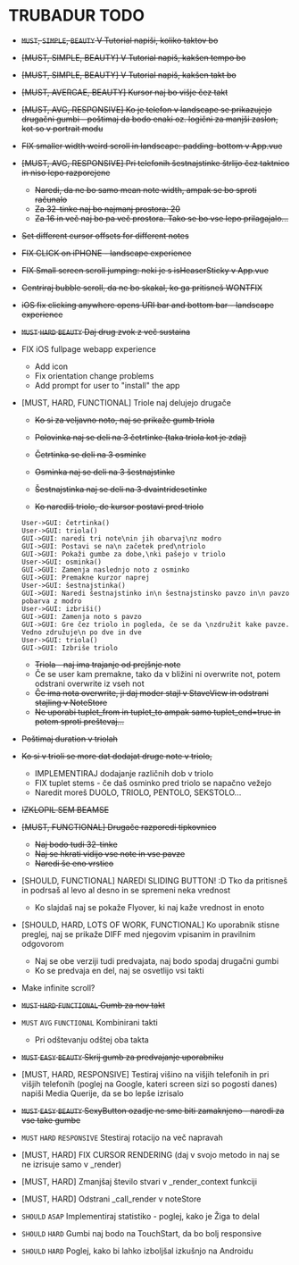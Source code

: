 # TRUBADUR TODO



- ~~`MUST`, `SIMPLE`, `BEAUTY` V Tutorial napiši, koliko taktov bo~~
- ~~[MUST, SIMPLE, BEAUTY] V Tutorial napiš, kakšen tempo bo~~
- ~~[MUST, SIMPLE, BEAUTY] V Tutorial napiš, kakšen takt bo~~
- ~~[MUST, AVERGAE, BEAUTY] Kursor naj bo višje čez takt~~
- ~~[MUST, AVG, RESPONSIVE] Ko je telefon v landscape se prikazujejo drugačni gumbi - poštimaj da bodo enaki oz. logični za manjši zaslon, kot so v portrait modu~~
- ~~FIX smaller width weird scroll in landscape: padding-bottom v App.vue~~
- ~~[MUST, AVG, RESPONSIVE] Pri telefonih šestnajstinke štrlijo čez taktnico in niso lepo razporejene~~
    - ~~Naredi, da ne bo samo mean note width, ampak se bo sproti računalo~~
    - ~~Za 32-tinke naj bo najmanj prostora: 20~~
    - ~~Za 16 in več naj bo pa več prostora. Tako se bo vse lepo prilagajalo...~~
- ~~Set different cursor offsets for different notes~~

- ~~FIX CLICK on iPHONE - landscape experience~~

- ~~FIX Small screen scroll jumping: neki je s isHeaserSticky v App.vue~~
- ~~Centriraj bubble scroll, da ne bo skakal, ko ga pritisneš WONTFIX~~

- ~~iOS fix clicking anywhere opens URI bar and bottom bar - landscape experience~~

- ~~`MUST` `HARD` `BEAUTY` Daj drug zvok z več sustaina~~





- FIX iOS fullpage webapp experience
    - Add icon
    - Fix orientation change problems
    - Add prompt for user to "install" the app



- [MUST, HARD, FUNCTIONAL] Triole naj delujejo drugače

    - ~~Ko si za veljavno noto, naj se prikaže gumb triola~~

    - ~~Polovinka naj se deli na 3 četrtinke (taka triola kot je zdaj)~~
    - ~~Četrtinka se deli na 3 osminke~~
    - ~~Osminka naj se deli na 3 šestnajstinke~~
    - ~~Šestnajstinka naj se deli na 3 dvaintridesetinke~~
    - ~~Ko narediš triolo, de kursor postavi pred triolo~~

    ```sequence
    User->GUI: četrtinka()
    User->GUI: triola()
    GUI->GUI: naredi tri note\nin jih obarvaj\nz modro
    GUI->GUI: Postavi se na\n začetek pred\ntriolo
    GUI->GUI: Pokaži gumbe za dobe,\nki pašejo v triolo
    User->GUI: osminka()
    GUI->GUI: Zamenja naslednjo noto z osminko
    GUI->GUI: Premakne kurzor naprej
    User->GUI: šestnajstinka()
    GUI->GUI: Naredi šestnajstinko in\n šestnajstinsko pavzo in\n pavzo pobarva z modro
    User->GUI: izbriši()
    GUI->GUI: Zamenja noto s pavzo
    GUI->GUI: Gre čez triolo in pogleda, če se da \nzdružit kake pavze. Vedno združuje\n po dve in dve
    User->GUI: triola()
    GUI->GUI: Izbriše triolo
    
    ```

    - ~~Triola - naj ima trajanje od prejšnje note~~
    - Če se user kam premakne, tako da v bližini ni overwrite not, potem odstrani overwrite iz vseh not
    - ~~Če ima nota overwrite, ji daj moder stajl v StaveView in odstrani stajling v NoteStore~~
    - ~~Ne uporabi tuplet_from in tuplet_to ampak samo tuplet_end=true in potem sproti preštevaj...~~
- ~~Poštimaj duration v triolah~~
    
- ~~Ko si v trioli se more dat dodajat druge note v triolo,~~
    - IMPLEMENTIRAJ dodajanje različnih dob v triolo
    - FIX tuplet stems - če daš osminko pred triolo se napačno vežejo 
    - Naredit moreš DUOLO, TRIOLO, PENTOLO, SEKSTOLO...



- ~~IZKLOPIL SEM BEAMSE~~



- ~~[MUST, FUNCTIONAL] Drugače razporedi tipkovnico~~

    - ~~Naj bodo tudi 32-tinke~~
    - ~~Naj se hkrati vidijo vse note in vse pavze~~
    - ~~Naredi še eno vrstico~~

    

- [SHOULD, FUNCTIONAL] NAREDI SLIDING BUTTON! :D Tko da pritisneš in podrsaš al levo al desno in se spremeni neka vrednost

    - Ko slajdaš naj se pokaže Flyover, ki naj kaže vrednost in enoto

        

- [SHOULD, HARD, LOTS OF WORK, FUNCTIONAL] Ko uporabnik stisne preglej, naj se prikaže DIFF med njegovim vpisanim in pravilnim odgovorom

    - Naj se obe verziji tudi predvajata, naj bodo spodaj drugačni gumbi
    - Ko se predvaja en del, naj se osvetlijo vsi takti



- Make infinite scroll?

- ~~`MUST` `HARD` `FUNCTIONAL` Gumb za nov takt~~



- `MUST` `AVG` `FUNCTIONAL` Kombinirani takti 
    - Pri odštevanju odštej oba takta



- ~~`MUST` `EASY` `BEAUTY` Skrij gumb za  predvajanje uporabniku~~

    

- [MUST, HARD, RESPONSIVE] Testiraj višino na višjih telefonih in pri višjih telefonih (poglej na Google, kateri screen sizi so pogosti danes) napiši Media Querije, da se bo lepše izrisalo

- ~~`MUST` `EASY` `BEAUTY` SexyButton ozadje ne sme biti zamaknjeno - naredi za vse take gumbe~~

- `MUST` `HARD` `RESPONSIVE` Stestiraj rotacijo na več napravah



- [MUST, HARD] FIX CURSOR RENDERING (daj v svojo metodo in naj se ne izrisuje samo v _render)
- [MUST, HARD] Zmanjšaj število stvari v _render_context funkciji
- [MUST, HARD] Odstrani _call_render v noteStore



- `SHOULD` `ASAP` Implementiraj statistiko - poglej, kako je Žiga to delal



- `SHOULD` `HARD` Gumbi naj bodo na TouchStart, da bo bolj responsive
- `SHOULD` `HARD` Poglej, kako bi lahko izboljšal izkušnjo na Androidu